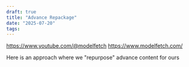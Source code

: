 ```yaml
---
draft: true
title: "Advance Repackage"
date: "2025-07-20"
tags: 
---
```

https://www.youtube.com/@modelfetch
https://www.modelfetch.com/

Here is an approach where we "repurpose" advance content for ours